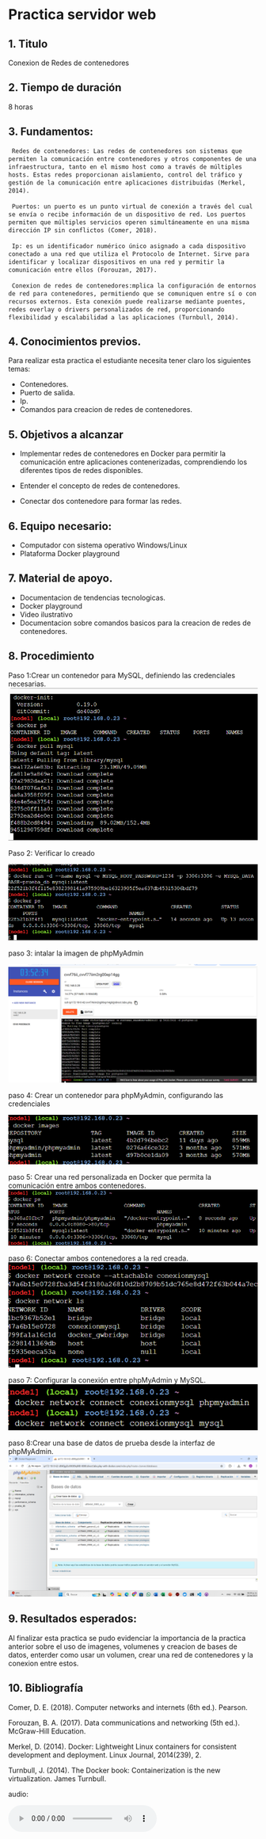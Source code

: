 # Practica servidor web
## 1. Titulo
Conexion de Redes de contenedores
## 2. Tiempo de duración
8 horas 
## 3. Fundamentos:
     Redes de contenedores: Las redes de contenedores son sistemas que permiten la comunicación entre contenedores y otros componentes de una infraestructura, tanto en el mismo host como a través de múltiples hosts. Estas redes proporcionan aislamiento, control del tráfico y gestión de la comunicación entre aplicaciones distribuidas (Merkel, 2014).
     
     Puertos: un puerto es un punto virtual de conexión a través del cual se envía o recibe información de un dispositivo de red. Los puertos permiten que múltiples servicios operen simultáneamente en una misma dirección IP sin conflictos (Comer, 2018).
     
     Ip: es un identificador numérico único asignado a cada dispositivo conectado a una red que utiliza el Protocolo de Internet. Sirve para identificar y localizar dispositivos en una red y permitir la comunicación entre ellos (Forouzan, 2017).
     
     Conexion de redes de contenedores:mplica la configuración de entornos de red para contenedores, permitiendo que se comuniquen entre sí o con recursos externos. Esta conexión puede realizarse mediante puentes, redes overlay o drivers personalizados de red, proporcionando flexibilidad y escalabilidad a las aplicaciones (Turnbull, 2014).
  
## 4. Conocimientos previos.
   
Para realizar esta practica el estudiante necesita tener claro los siguientes temas:
- Contenedores.
- Puerto de salida.
- Ip.
- Comandos para creacion de redes de contenedores.

## 5. Objetivos a alcanzar
- Implementar redes de contenedores en Docker para permitir la comunicación entre aplicaciones contenerizadas, comprendiendo los diferentes tipos de redes disponibles.

- Entender el concepto de redes de contenedores.

- Conectar dos contenedore para formar las redes.
## 6. Equipo necesario:
  
- Computador con sistema operativo Windows/Linux
- Plataforma Docker playground

## 7. Material de apoyo.
   
- Documentacion de tendencias tecnologicas.
- Docker playground
- Video ilustrativo
- Documentacion sobre comandos basicos para la creacion de redes de contenedores.
  
## 8. Procedimiento

Paso 1:Crear un contenedor para MySQL, definiendo las credenciales necesarias.  ![ver en que usuario estoy](images/image1.png)


Paso 2: Verificar lo creado

![ver en que usuario estoy](images/image2.png)

paso 3: intalar la imagen de phpMyAdmin

![ver en que usuario estoy](images/image3.png)


paso 4: Crear un contenedor para phpMyAdmin, configurando las credenciales

![ver en que usuario estoy](images/image4.png)

paso 5: Crear una red personalizada en Docker que permita la comunicación entre ambos contenedores.
![ver en que usuario estoy](images/image5.png)

paso 6: Conectar ambos contenedores a la red creada.
![ver en que usuario estoy](images/image6.png)

paso 7: Configurar la conexión entre phpMyAdmin y MySQL.
![ver en que usuario estoy](images/image7.png)

paso 8:Crear una base de datos de prueba desde la interfaz de phpMyAdmin.
![ver en que usuario estoy](images/image8.png)


## 9. Resultados esperados:
    
Al finalizar esta practica se pudo evidenciar la importancia de la practica anterior sobre el uso de imagenes, volumenes y creacion de bases de datos, enterder como usar un volumen, crear una red de contenedores y la conexion entre estos.


## 10. Bibliografía
    
Comer, D. E. (2018). Computer networks and internets (6th ed.). Pearson.

Forouzan, B. A. (2017). Data communications and networking (5th ed.). McGraw-Hill Education.

Merkel, D. (2014). Docker: Lightweight Linux containers for consistent development and deployment. Linux Journal, 2014(239), 2.

Turnbull, J. (2014). The Docker book: Containerization is the new virtualization. James Turnbull.

audio:

<audio controls>
  <source src="media/nota.ogg" type="audio/ogg">
 
</audio>
